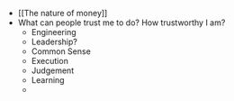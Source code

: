 - [[The nature of money]]
- What can people trust me to do? How trustworthy I am?
    - Engineering
    - Leadership?
    - Common Sense
    - Execution
    - Judgement
    - Learning
    - 
